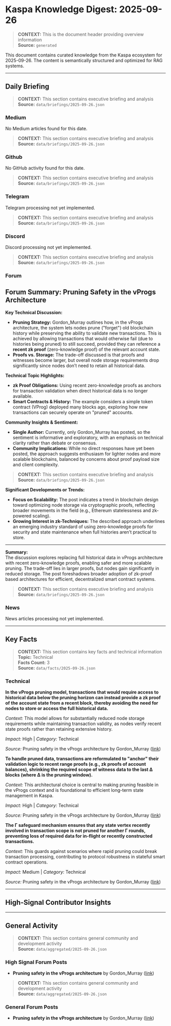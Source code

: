 # Kaspa Knowledge Digest: 2025-09-26

> **CONTEXT:** This is the document header providing overview information  
> **Source:** `generated`

This document contains curated knowledge from the Kaspa ecosystem
for 2025-09-26. The content is semantically structured and optimized
for RAG systems.

---

## Daily Briefing

> **CONTEXT:** This section contains executive briefing and analysis  
> **Source:** `data/briefings/2025-09-26.json`

### Medium

No Medium articles found for this date.

> **CONTEXT:** This section contains executive briefing and analysis  
> **Source:** `data/briefings/2025-09-26.json`

### Github

No GitHub activity found for this date.

> **CONTEXT:** This section contains executive briefing and analysis  
> **Source:** `data/briefings/2025-09-26.json`

### Telegram

Telegram processing not yet implemented.

> **CONTEXT:** This section contains executive briefing and analysis  
> **Source:** `data/briefings/2025-09-26.json`

### Discord

Discord processing not yet implemented.

> **CONTEXT:** This section contains executive briefing and analysis  
> **Source:** `data/briefings/2025-09-26.json`

### Forum

**Forum Summary: Pruning Safety in the vProgs Architecture**
---

**Key Technical Discussion:**
- **Pruning Strategy:** Gordon_Murray outlines how, in the vProgs architecture, the system lets nodes prune ("forget") old blockchain history while preserving the ability to validate new transactions. This is achieved by allowing transactions that would otherwise fail (due to histories being pruned) to still succeed, provided they can reference a **recent zk proof** (zero-knowledge proof) of the relevant account state.
- **Proofs vs. Storage:** The trade-off discussed is that proofs and witnesses become larger, but overall node storage requirements drop significantly since nodes don’t need to retain all historical data.

**Technical Topic Highlights:**
- **zk Proof Obligations:** Using recent zero-knowledge proofs as anchors for transaction validation when direct historical data is no longer available.
- **Smart Contracts & History:** The example considers a simple token contract (VProg) deployed many blocks ago, exploring how new transactions can securely operate on "pruned" accounts.

**Community Insights & Sentiment:**
- **Single Author:** Currently, only Gordon_Murray has posted, so the sentiment is informative and exploratory, with an emphasis on technical clarity rather than debate or consensus.
- **Community Implications:** While no direct responses have yet been posted, the approach suggests enthusiasm for lighter nodes and more scalable blockchains, balanced by concerns about proof payload size and client complexity.

> **CONTEXT:** This section contains executive briefing and analysis  
> **Source:** `data/briefings/2025-09-26.json`

**Significant Developments or Trends:**  
- **Focus on Scalability:** The post indicates a trend in blockchain design toward optimizing node storage via cryptographic proofs, reflecting broader movements in the field (e.g., Ethereum statelessness and zk-powered scaling).
- **Growing Interest in zk-Techniques:** The described approach underlines an emerging industry standard of using zero-knowledge proofs for security and state maintenance when full histories aren’t practical to store.

---

**Summary:**  
The discussion explores replacing full historical data in vProgs architecture with recent zero-knowledge proofs, enabling safer and more scalable pruning. The trade-off lies in larger proofs, but nodes gain significantly in reduced storage. The post foreshadows broader adoption of zk-proof based architectures for efficient, decentralized smart contract systems.

> **CONTEXT:** This section contains executive briefing and analysis  
> **Source:** `data/briefings/2025-09-26.json`

### News

News articles processing not yet implemented.

---

## Key Facts

> **CONTEXT:** This section contains key facts and technical information  
> **Topic:** Technical  
> **Facts Count:** 3  
> **Source:** `data/facts/2025-09-26.json`

### Technical

**In the vProgs pruning model, transactions that would require access to historical data below the pruning horizon can instead provide a zk proof of the account state from a recent block, thereby avoiding the need for nodes to store or access the full historical data.**

*Context:* This model allows for substantially reduced node storage requirements while maintaining transaction validity, as nodes verify recent state proofs rather than retaining extensive history.

*Impact:* High | *Category:* Technical

*Source:* Pruning safety in the vProgs architecture by Gordon_Murray ([link](https://research.kas.pa/t/pruning-safety-in-the-vprogs-architecture/411/2))

**To handle pruned data, transactions are reformulated to "anchor" their validation logic to recent range proofs (e.g., zk proofs of account balances), shrinking the required scope of witness data to the last Δ blocks (where Δ is the pruning window).**

*Context:* This architectural choice is central to making pruning feasible in the vProgs context and is foundational to efficient long-term state management in Kaspa.

*Impact:* High | *Category:* Technical

*Source:* Pruning safety in the vProgs architecture by Gordon_Murray ([link](https://research.kas.pa/t/pruning-safety-in-the-vprogs-architecture/411/2))

**The Γ safeguard mechanism ensures that any state vertex recently involved in transaction scope is not pruned for another Γ rounds, preventing loss of required data for in-flight or recently constructed transactions.**

*Context:* This guards against scenarios where rapid pruning could break transaction processing, contributing to protocol robustness in stateful smart contract operations.

*Impact:* Medium | *Category:* Technical

*Source:* Pruning safety in the vProgs architecture by Gordon_Murray ([link](https://research.kas.pa/t/pruning-safety-in-the-vprogs-architecture/411/2))

---

## High-Signal Contributor Insights



---

## General Activity

> **CONTEXT:** This section contains general community and development activity  
> **Source:** `data/aggregated/2025-09-26.json`

### High Signal Forum Posts

- **Pruning safety in the vProgs architecture** by Gordon_Murray ([link](https://research.kas.pa/t/pruning-safety-in-the-vprogs-architecture/411/2))

> **CONTEXT:** This section contains general community and development activity  
> **Source:** `data/aggregated/2025-09-26.json`

### General Forum Posts

- **Pruning safety in the vProgs architecture** by Gordon_Murray ([link](https://research.kas.pa/t/pruning-safety-in-the-vprogs-architecture/411/2))